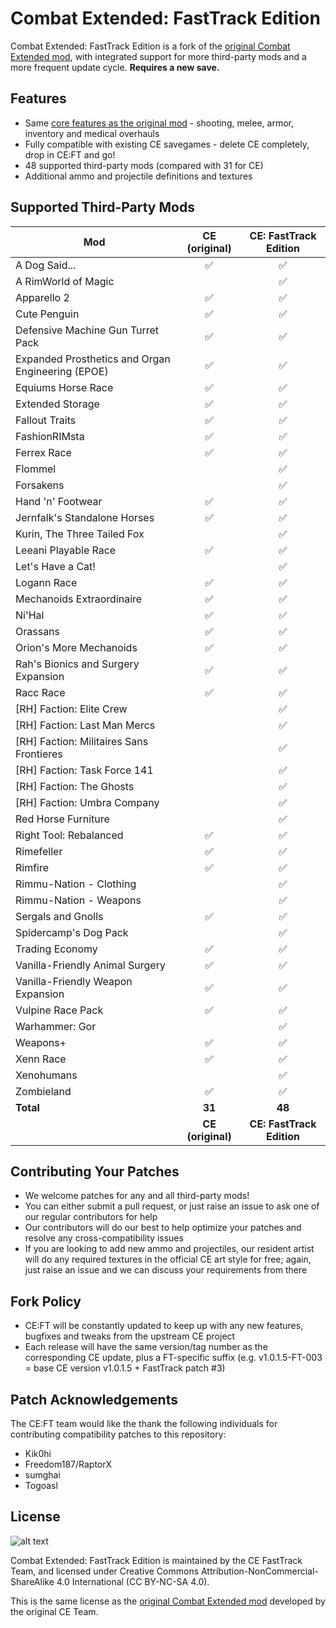# Combat Extended: FastTrack Edition
Combat Extended: FastTrack Edition is a fork of the [original Combat Extended mod](https://github.com/NoImageAvailable/CombatExtended/), with integrated support for more third-party mods and a more frequent update cycle. **Requires a new save.**

## Features
- Same [core features as the original mod](https://github.com/NoImageAvailable/CombatExtended/blob/master/README.md) - shooting, melee, armor, inventory and medical overhauls
- Fully compatible with existing CE savegames - delete CE completely, drop in CE:FT and go!
- 48 supported third-party mods (compared with 31 for CE)
- Additional ammo and projectile definitions and textures

## Supported Third-Party Mods
Mod | CE (original) | CE: FastTrack Edition
--- | :---: | :---:
A Dog Said... 										| &#x2705; 	| &#x2705;
A RimWorld of Magic 											|  			| &#x2705;
Apparello 2 										| &#x2705; 	| &#x2705;
Cute Penguin 										| &#x2705; 	| &#x2705;
Defensive Machine Gun Turret Pack 					| &#x2705; 	| &#x2705;
Expanded Prosthetics and Organ Engineering (EPOE) 	| &#x2705; 	| &#x2705;
Equiums Horse Race 								| &#x2705; 	| &#x2705;
Extended Storage 									| &#x2705; 	| &#x2705;
Fallout Traits 									| &#x2705; 	| &#x2705;
FashionRIMsta 										| &#x2705; 	| &#x2705;
Ferrex Race 										| &#x2705; 	| &#x2705;
Flommel 											|  			| &#x2705;
Forsakens											|  			| &#x2705;
Hand 'n' Footwear 									| &#x2705; 	| &#x2705;
Jernfalk's Standalone Horses 						| &#x2705; 	| &#x2705;
Kurin, The Three Tailed Fox 									|  			| &#x2705;
Leeani Playable Race 								| &#x2705; 	| &#x2705;
Let's Have a Cat! 									|  			| &#x2705;
Logann Race 										| &#x2705; 	| &#x2705;
Mechanoids Extraordinaire 							| &#x2705; 	| &#x2705;
Ni'Hal 											| &#x2705; 	| &#x2705;
Orassans 											| &#x2705; 	| &#x2705;
Orion's More Mechanoids 							| &#x2705; 	| &#x2705;
Rah's Bionics and Surgery Expansion 				| &#x2705; 	| &#x2705;
Racc Race 											| &#x2705; 	| &#x2705;
[RH] Faction: Elite Crew 			        |  			| &#x2705;
[RH] Faction: Last Man Mercs	        |  			| &#x2705;
[RH] Faction: Militaires Sans Frontieres 			|  			| &#x2705;
[RH] Faction: Task Force 141 			|  			| &#x2705;
[RH] Faction: The Ghosts 							|  			| &#x2705;
[RH] Faction: Umbra Company 						|  			| &#x2705;
Red Horse Furniture								|  			| &#x2705;
Right Tool: Rebalanced 							| &#x2705; 	| &#x2705;
Rimefeller 										| &#x2705; 	| &#x2705;
Rimfire 											| &#x2705; 	| &#x2705;
Rimmu-Nation - Clothing 							|  			| &#x2705;
Rimmu-Nation - Weapons 							|  			| &#x2705;
Sergals and Gnolls 								| &#x2705; 	| &#x2705;
Spidercamp's Dog Pack 								|  			| &#x2705;
Trading Economy 									| &#x2705; 	| &#x2705;
Vanilla-Friendly Animal Surgery 					| &#x2705; 	| &#x2705;
Vanilla-Friendly Weapon Expansion 					| &#x2705; 	| &#x2705;
Vulpine Race Pack 									| &#x2705; 	| &#x2705;
Warhammer: Gor 									|  			| &#x2705;
Weapons+ 											| &#x2705; 	| &#x2705;
Xenn Race 											| &#x2705; 	| &#x2705;
Xenohumans 										|  			| &#x2705;
Zombieland 										| &#x2705; 	| &#x2705;
**Total** | **31** | **48**
&nbsp; | **CE (original)** | **CE: FastTrack Edition**

## Contributing Your Patches
- We welcome patches for any and all third-party mods!
- You can either submit a pull request, or just raise an issue to ask one of our regular contributors for help
- Our contributors will do our best to help optimize your patches and resolve any cross-compatibility issues
- If you are looking to add new ammo and projectiles, our resident artist will do any required textures in the official CE art style for free; again, just raise an issue and we can discuss your requirements from there

## Fork Policy
- CE:FT will be constantly updated to keep up with any new features, bugfixes and tweaks from the upstream CE project
- Each release will have the same version/tag number as the corresponding CE update, plus a FT-specific suffix (e.g. v1.0.1.5-FT-003 = base CE version v1.0.1.5 + FastTrack patch #3)

## Patch Acknowledgements
The CE:FT team would like the thank the following individuals for contributing compatibility patches to this repository:
- Kik0hi
- Freedom187/RaptorX
- sumghai
- Togoasl

## License
![alt text](https://mirrors.creativecommons.org/presskit/buttons/88x31/png/by-nc-sa.png "Attribution-NonCommercial-ShareAlike 4.0 International (CC BY-NC-SA 4.0)")

Combat Extended: FastTrack Edition is maintained by the CE FastTrack Team, and licensed under Creative Commons Attribution-NonCommercial-ShareAlike 4.0 International (CC BY-NC-SA 4.0).

This is the same license as the [original Combat Extended mod](https://github.com/NoImageAvailable/CombatExtended/) developed by the original CE Team.
